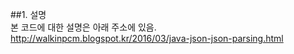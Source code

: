 ##1. 설명  
본 코드에 대한 설명은 아래 주소에 있음.  
http://walkinpcm.blogspot.kr/2016/03/java-json-json-parsing.html  
